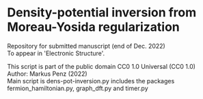 # Density-potential inversion from Moreau-Yosida regularization

Repository for submitted manuscript (end of Dec. 2022)<br>
To appear in 'Electronic Structure'.

This script is part of the public domain CC0 1.0 Universal (CC0 1.0)<br>
Author: Markus Penz (2022)<br>
Main script is dens-pot-inversion.py includes the packages fermion_hamiltonian.py, graph_dft.py and timer.py
